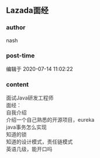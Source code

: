 ## Lazada面经
### author 
nash
### post-time 

编辑于  2020-07-14 11:02:22
### content 
<div class="post-topic-des nc-post-content">
 <div style="color: rgb(51,51,51);">
  面试Java研发工程师
 </div>
 <div style="color: rgb(51,51,51);">
  面经：
 </div>
 <div style="color: rgb(51,51,51);">
  自我介绍
 </div>
 <div style="color: rgb(51,51,51);">
  介绍一个自己熟悉的开源项目，eureka
 </div>
 <div style="color: rgb(51,51,51);">
  java事务怎么实现
 </div>
 <div style="color: rgb(51,51,51);">
  知道的锁
 </div>
 <div style="color: rgb(51,51,51);">
  知道的设计模式，责任链模式
 </div>
 <div style="color: rgb(51,51,51);">
  英语几级，能开口吗
 </div>
 <div style="color: rgb(51,51,51);">
  <br/>
 </div>
</div>
